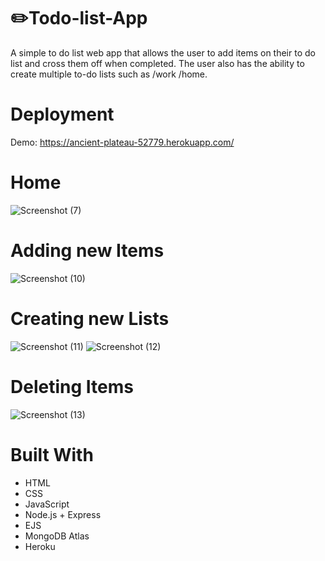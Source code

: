 # ✏️Todo-list-App
A simple to do list web app that allows the user to add items on their to do list and cross them off when completed. The user also has the ability to create multiple to-do lists such as /work /home.

# Deployment
Demo: https://ancient-plateau-52779.herokuapp.com/

# Home

![Screenshot (7)](https://user-images.githubusercontent.com/58222144/165103900-2a71ecf2-d3ee-4f7d-ad62-8f1589dea2df.png)

# Adding new Items
![Screenshot (10)](https://user-images.githubusercontent.com/58222144/165104287-94bf0fea-0344-44c8-8439-9d51f7bb9876.png)


# Creating new Lists
![Screenshot (11)](https://user-images.githubusercontent.com/58222144/165104418-acd38b43-8b41-4ff4-8876-667ee1c9b9f9.png)
![Screenshot (12)](https://user-images.githubusercontent.com/58222144/165104456-9bf05340-2378-44f6-bb7f-9a87d0028410.png)

# Deleting Items
![Screenshot (13)](https://user-images.githubusercontent.com/58222144/165104543-f4384dba-b7c9-454c-ae1d-1f81c752e8d3.png)

# Built With
* HTML
* CSS
* JavaScript
* Node.js + Express
* EJS
* MongoDB Atlas
* Heroku
